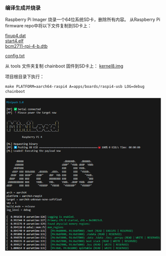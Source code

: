
### 编译生成并烧录

Raspberry Pi Imager 烧录一个64位系统SD卡，删除所有内容。
从Raspberry Pi firmware repo中将以下文件复制到SD卡上：

[fixup4.dat](https://github.com/raspberrypi/firmware/raw/master/boot/fixup4.dat) <br>
[start4.elf](https://github.com/raspberrypi/firmware/raw/master/boot/start4.elf) <br>
[bcm2711-rpi-4-b.dtb](https://github.com/raspberrypi/firmware/raw/master/boot/bcm2711-rpi-4-b.dtb) <br>

[config.txt](./config.txt)

从 tools 文件夹复制 chainboot 固件到SD卡上：
[kernel8.img](../../../tools/raspi4/common/image/chainboot/kernel8.img)




项目根目录下执行：
```shell
make PLATFORM=aarch64-raspi4 A=apps/boards/raspi4-usb LOG=debug chainboot
```


![](./hello.png)